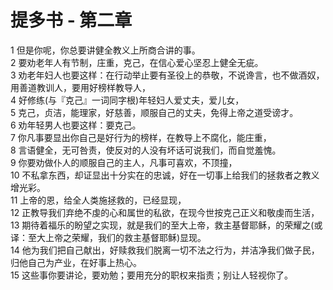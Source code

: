 # 提多书 - 第二章
  
 1 但是你呢，你总要讲健全教义上所商合讲的事。  
 2 要劝老年人有节制，庄重，克己，在信心爱心坚忍上健全无疵。  
 3 劝老年妇人也要这样：在行动举止要有圣役上的恭敬，不说谗言，也不做酒奴，用善道教训人，要用好榜样教导人，  
 4 好修练(与『克己』一词同字根)年轻妇人爱丈夫，爱儿女，  
 5 克己，贞洁，能理家，好慈善，顺服自己的丈夫，免得上帝之道受谤才。  
 6 劝年轻男人也要这样：要克己。  
 7 你凡事要显出你自己是好行为的榜样，在教导上不腐化，能庄重，  
 8 言语健全，无可咎责，使反对的人没有坏话可说我们，而自觉羞愧。  
 9 你要劝做仆人的顺服自己的主人，凡事可喜欢，不顶撞，  
 10 不私拿东西，却证显出十分实在的忠诚，好在一切事上给我们的拯救者之教义增光彩。  
 11 上帝的恩，给全人类施拯救的，已经显现，  
 12 正教导我们弃绝不虔的心和属世的私欲，在现今世按克己正义和敬虔而生活，  
 13 期待着福乐的盼望之实现，就是我们的至大上帝，救主基督耶稣，的荣耀之(或译：至大上帝之荣耀，我们的救主基督耶稣)显现。  
 14 他为我们把自己献出，好赎救我们脱离一切不法之行为，并洁净我们做子民，归他自己为产业，在好事上热心。  
 15 这些事你要讲论，要劝勉；要用充分的职权来指责；别让人轻视你了。